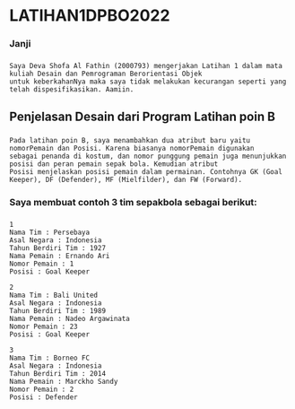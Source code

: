 # LATIHAN1DPBO2022

### Janji
### 
    Saya Deva Shofa Al Fathin (2000793) mengerjakan Latihan 1 dalam mata kuliah Desain dan Pemrograman Berorientasi Objek 
    untuk keberkahanNya maka saya tidak melakukan kecurangan seperti yang telah dispesifikasikan. Aamiin. 

## Penjelasan Desain dari Program Latihan poin B
### 
    Pada latihan poin B, saya menambahkan dua atribut baru yaitu nomorPemain dan Posisi. Karena biasanya nomorPemain digunakan 
    sebagai penanda di kostum, dan nomor punggung pemain juga menunjukkan posisi dan peran pemain sepak bola. Kemudian atribut 
    Posisi menjelaskan posisi pemain dalam permainan. Contohnya GK (Goal Keeper), DF (Defender), MF (Mielfilder), dan FW (Forward).

### Saya membuat contoh 3 tim sepakbola sebagai berikut:
### 
    1
    Nama Tim : Persebaya
    Asal Negara : Indonesia
    Tahun Berdiri Tim : 1927
    Nama Pemain : Ernando Ari
    Nomor Pemain : 1
    Posisi : Goal Keeper

    2
    Nama Tim : Bali United
    Asal Negara : Indonesia
    Tahun Berdiri Tim : 1989
    Nama Pemain : Nadeo Argawinata
    Nomor Pemain : 23
    Posisi : Goal Keeper

    3
    Nama Tim : Borneo FC
    Asal Negara : Indonesia
    Tahun Berdiri Tim : 2014
    Nama Pemain : Marckho Sandy
    Nomor Pemain : 2
    Posisi : Defender
